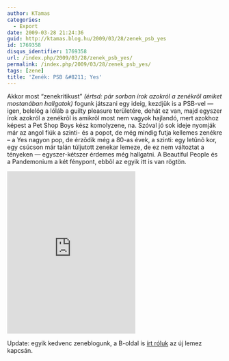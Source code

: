 ```yaml
---
author: KTamas
categories:
  - Export
date: 2009-03-28 21:24:36
guid: http://ktamas.blog.hu/2009/03/28/zenek_psb_yes
id: 1769358
disqus_identifier: 1769358
url: /index.php/2009/03/28/zenek_psb_yes/
permalink: /index.php/2009/03/28/zenek_psb_yes/
tags: [zene]
title: 'Zenék: PSB &#8211; Yes'
---
```


Akkor most &#8220;zenekritikust&#8221; _(értsd: pár sorban írok azokról a zenékrõl amiket mostanában hallgatok)_ fogunk játszani egy ideig, kezdjük is a PSB-vel &#8212; igen, belelóg a lóláb a guilty pleasure területére, dehát ez van, majd egyszer írok azokról a zenékrõl is amikrõl most nem vagyok hajlandó, mert azokhoz képest a Pet Shop Boys kész komolyzene, na. Szóval jó sok ideje nyomják már az angol fiúk a szinti- és a popot, de még mindig futja kellemes zenékre &#8211; a Yes nagyon pop, de érzõdik még a 80-as évek, a szinti: egy letûnõ kor, egy csúcson már talán túljutott zenekar lemeze, de ez nem változtat a tényeken &#8212; egyszer-kétszer érdemes még hallgatni. A Beautiful People és a Pandemonium a két fénypont, ebbõl az egyik itt is van rögtön.

<iframe src="https://open.spotify.com/embed/track/0Oc5yY7cAHdT4WmcHSsdjv" width="300" height="380" frameborder="0" allowtransparency="true" allow="encrypted-media"></iframe>

<p style="text-align: left;">
  Update: egyik kedvenc zeneblogunk, a B-oldal is <a href="http://b-oldal.blog.hu/2009/03/30/top5_pet_shop_boys_dal_evor" target="_blank">írt róluk</a> az új lemez kapcsán.
</p></p>
